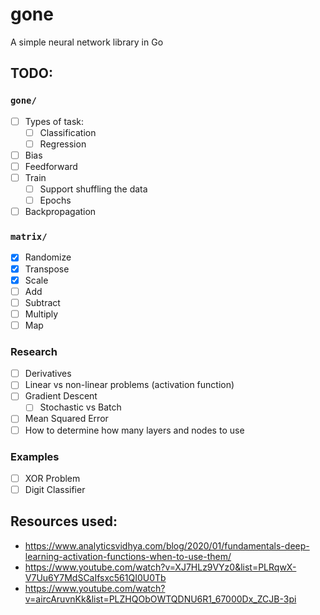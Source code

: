 # gone

A simple neural network library in Go

## TODO:

### `gone/`

- [ ] Types of task:
    - [ ] Classification
    - [ ] Regression
- [ ] Bias
- [ ] Feedforward
- [ ] Train
    - [ ] Support shuffling the data
    - [ ] Epochs
- [ ] Backpropagation

### `matrix/`

- [x] Randomize
- [x] Transpose
- [x] Scale
- [ ] Add
- [ ] Subtract
- [ ] Multiply
- [ ] Map

### Research

- [ ] Derivatives
- [ ] Linear vs non-linear problems (activation function)
- [ ] Gradient Descent
    - [ ] Stochastic vs Batch
- [ ] Mean Squared Error
- [ ] How to determine how many layers and nodes to use

### Examples

- [ ] XOR Problem
- [ ] Digit Classifier

## Resources used:

- https://www.analyticsvidhya.com/blog/2020/01/fundamentals-deep-learning-activation-functions-when-to-use-them/
- https://www.youtube.com/watch?v=XJ7HLz9VYz0&list=PLRqwX-V7Uu6Y7MdSCaIfsxc561QI0U0Tb
- https://www.youtube.com/watch?v=aircAruvnKk&list=PLZHQObOWTQDNU6R1_67000Dx_ZCJB-3pi
